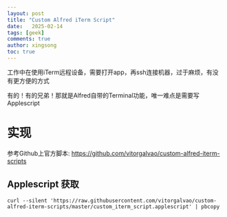 ```yaml
---
layout: post
title: "Custom Alfred iTerm Script"
date:   2025-02-14
tags: [geek]
comments: true
author: xingsong
toc: true
---
```


工作中在使用iTerm远程设备，需要打开app，再ssh连接机器，过于麻烦，有没有更方便的方式

有的！有的兄弟！那就是Alfred自带的Terminal功能，唯一难点是需要写Applescript

<!-- more -->

# 实现

参考Github上官方脚本: https://github.com/vitorgalvao/custom-alfred-iterm-scripts

## Applescript 获取

```shell TI:"Copy the script" 
curl --silent 'https://raw.githubusercontent.com/vitorgalvao/custom-alfred-iterm-scripts/master/custom_iterm_script.applescript' | pbcopy
```